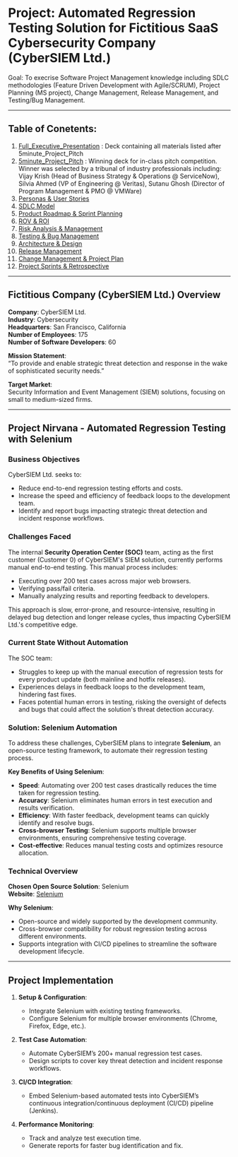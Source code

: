 # Project: Automated Regression Testing Solution for Fictitious SaaS Cybersecurity Company (CyberSIEM Ltd.)

Goal: To execrise Software Project Management knowledge including SDLC methodologies (Feature Driven Development with Agile/SCRUM), Project Planning (MS project), Change Management, Release Management, and Testing/Bug Management. 

---
## Table of Conetents:
1. [Full_Executive_Presentation](./Full_Executive_Presentation/CyberSIEM_Final_Presentation.pptx) : Deck containing all materials listed after 5minute_Project_Pitch
2. [5minute_Project_Pitch](./5minute_Project_Pitch/CyberSIEM_Pitch_(IN_CLASS).pptx) : Winning deck for in-class pitch competition. Winner was selected by a tribunal of industry professionals including: Vijay Krish (Head of Business Strategy & Operations @ ServiceNow), Silvia Ahmed (VP of Engineering @ Veritas), Sutanu Ghosh (Director of Program Management & PMO @ VMWare)
3. [Personas & User Stories](./Personas_&_UserStories/Personas&UserStories.pptx)
4. [SDLC Model](./SDLC_model/SDLC_model.pptx)
5. [Product Roadmap & Sprint Planning](./Product_Roadmap_&_Sprint_Planning/Product_Roadmap_&_Sprint_Planning.pptx)
6. [ROV & ROI](./ROV_ROI/ROV_ROI.pptx)
7. [Risk Analysis & Management](./Risk_Analysis_&_Management/Risk_Analysis_&_Management.pptx)
8. [Testing & Bug Management](./Testing_&_BugManagement/Testing_&_BugManagement.pptx)
9. [Architecture & Design](./Architecture_&_Design/Architecture_&_Design.pptx)
10. [Release Management](./Release_Management/Release_Management.pptx)
11. [Change Management & Project Plan](./ChangeManagement_&_ProjectPlan/ChangeManagement_&_ProjectPlan.pptx)
12. [Project Sprints & Retrospective](./Project_Sprints&Retrospective/Project_Sprints&Retrospective.pptx)


---
## Fictitious Company (CyberSIEM Ltd.) Overview

**Company**: CyberSIEM Ltd.  
**Industry**: Cybersecurity  
**Headquarters**: San Francisco, California  
**Number of Employees**: 175  
**Number of Software Developers**: 60  

**Mission Statement**:  
“To provide and enable strategic threat detection and response in the wake of sophisticated security needs.”

**Target Market**:  
Security Information and Event Management (SIEM) solutions, focusing on small to medium-sized firms.

---

## Project Nirvana - Automated Regression Testing with Selenium

### Business Objectives

CyberSIEM Ltd. seeks to:
- Reduce end-to-end regression testing efforts and costs.
- Increase the speed and efficiency of feedback loops to the development team.
- Identify and report bugs impacting strategic threat detection and incident response workflows.

### Challenges Faced

The internal **Security Operation Center (SOC)** team, acting as the first customer (Customer 0) of CyberSIEM's SIEM solution, currently performs manual end-to-end testing. This manual process includes:
- Executing over 200 test cases across major web browsers.
- Verifying pass/fail criteria.
- Manually analyzing results and reporting feedback to developers.

This approach is slow, error-prone, and resource-intensive, resulting in delayed bug detection and longer release cycles, thus impacting CyberSIEM Ltd.'s competitive edge.

### Current State Without Automation

The SOC team:
- Struggles to keep up with the manual execution of regression tests for every product update (both mainline and hotfix releases).
- Experiences delays in feedback loops to the development team, hindering fast fixes.
- Faces potential human errors in testing, risking the oversight of defects and bugs that could affect the solution's threat detection accuracy.

### Solution: Selenium Automation

To address these challenges, CyberSIEM plans to integrate **Selenium**, an open-source testing framework, to automate their regression testing process.

**Key Benefits of Using Selenium**:
- **Speed**: Automating over 200 test cases drastically reduces the time taken for regression testing.
- **Accuracy**: Selenium eliminates human errors in test execution and results verification.
- **Efficiency**: With faster feedback, development teams can quickly identify and resolve bugs.
- **Cross-browser Testing**: Selenium supports multiple browser environments, ensuring comprehensive testing coverage.
- **Cost-effective**: Reduces manual testing costs and optimizes resource allocation.

### Technical Overview

**Chosen Open Source Solution**: Selenium  
**Website**: [Selenium](https://www.selenium.dev/)

**Why Selenium**:
- Open-source and widely supported by the development community.
- Cross-browser compatibility for robust regression testing across different environments.
- Supports integration with CI/CD pipelines to streamline the software development lifecycle.

---

## Project Implementation

1. **Setup & Configuration**:
   - Integrate Selenium with existing testing frameworks.
   - Configure Selenium for multiple browser environments (Chrome, Firefox, Edge, etc.).
  
2. **Test Case Automation**:
   - Automate CyberSIEM’s 200+ manual regression test cases.
   - Design scripts to cover key threat detection and incident response workflows.

3. **CI/CD Integration**:
   - Embed Selenium-based automated tests into CyberSIEM’s continuous integration/continuous deployment (CI/CD) pipeline (Jenkins).

4. **Performance Monitoring**:
   - Track and analyze test execution time.
   - Generate reports for faster bug identification and fix.

